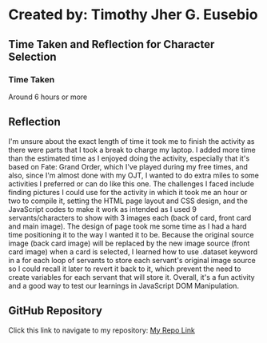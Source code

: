# Created by: **Timothy Jher G. Eusebio**
## Time Taken and Reflection for Character Selection

### Time Taken
Around 6 hours or more

## Reflection
I'm unsure about the exact length of time it took me to finish the activity as there were parts that I took a break to charge my laptop. I added more time than the estimated time as I enjoyed doing the activity, especially that it's based on Fate: Grand Order, which I've played during my free times, and also, since I'm almost done with my OJT, I wanted to do extra miles to some activities I preferred or can do like this one. The challenges I faced include finding pictures I could use for the activity in which it took me an hour or two to compile it, setting the HTML page layout and CSS design, and the JavaScript codes to make it work as intended as I used 9 servants/characters to show with 3 images each (back of card, front card and main image). The design of page took me some time as I had a hard time positioning it to the way I wanted it to be. Because the original source image (back card image) will be replaced by the new image source (front card image) when a card is selected, I learned how to use .dataset keyword in a for each loop of servants to store each servant's original image source so I could recall it later to revert it back to it, which prevent the need to create variables for each servant that will store it. Overall, it's a fun activity and a good way to test our learnings in JavaScript DOM Manipulation.

## GitHub Repository
Click this link to navigate to my repository: [My Repo Link](https://github.com/TJInGitHub/Armada-Logics-OJT)